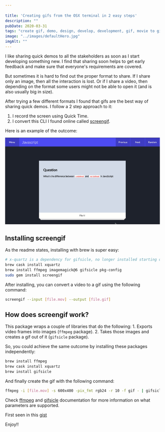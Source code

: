 ```yaml
---

title: 'Creating gifs from the OSX terminal in 2 easy steps'
description: ""
pubDate: 2020-03-31
tags: "create gif, demo, design, develop, development, gif, movie to gif, osx terminal, presentation, ui ux, ux, ux design, ux designer"
image: "../images/defaultHero.jpg"
imgAlt: ""
---
```

I like sharing quick demos to all the stakeholders as soon as I start developing something new. I find that sharing soon helps to get early feedback and make sure that everyone's requirements are covered.

But sometimes it is hard to find out the proper format to share. If I share only an image, then all the interaction is lost. Or if I share a video, then depending on the format some users might not be able to open it (and is also usually big in size).

After trying a few different formats I found that gifs are the best way of sharing quick demos. I follow a 2 step approach to it:

1. I record the screen using Quick Time.
2. I convert this CLI I found online called [screengif](https://github.com/dergachev/screengif).

Here is an example of the outcome:

![gif example](../images/2020-03-flash-cards.gif)

## Installing screengif

As the readme states, installing with brew is super easy:

```bash
# x-quartz is a dependency for gifsicle, no longer installed starting on 10.8
brew cask install xquartz
brew install ffmpeg imagemagick@6 gifsicle pkg-config
sudo gem install screengif
```

After installing, you can convert a video to a gif using the following command:

```bash
screengif --input [file.mov] --output [file.gif]
```

## How does screengif work?

This package wraps a couple of libraries that do the following: 1. Exports video frames into images (`ffmpeg` package). 2. Takes those images and creates a gif out of it (`gifsicle` package).

So, you could achieve the same outcome by installing these packages independently:

```bash 
brew install ffmpeg
brew cask install xquartz
brew install gifsicle
```

And finally create the gif with the following command:

```bash
ffmpeg -i [file.mov] -s 600x400 -pix_fmt rgb24 -r 10 -f gif - | gifsicle --optimize=3 --delay=3 > [file.gif]
```

Check [ffmpeg](https://ffmpeg.org/ffmpeg.html) and [gifsicle](https://www.lcdf.org/gifsicle/) documentation for more information on what parameters are supported.

First seen in this [gist](https://gist.github.com/dergachev/4627207)

Enjoy!!
